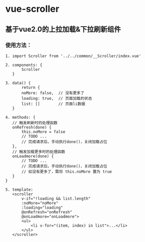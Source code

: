 # vue-scroller

## 基于vue2.0的上拉加载&下拉刷新组件

### 使用方法：  

    1. import Scroller from '../../common/__Scroller/index.vue'  

    2. components: {  
           Scroller  
       }  

    3. data() {  
           return {  
           noMore: false,  // 没有更多了  
           loading: true,  // 页面加载的状态  
           list: []        // 页面li数据  
       }  

    4. methods: {  
       // 触发刷新时的处理函数  
       onRefresh(done) {  
           this.noMore = false  
           // TODO ...  
           // 完成请求后，手动执行done()，关闭加载占位  
       },  
       // 触发加载更多时的处理函数   
       onLoadmore(done) {  
           // TODO ...  
           // 完成请求后，手动执行done()，关闭加载占位  
           // 如没有更多了，需将 this.noMore 置为 true  
       }  
    }  
    
    5. template:  
       <scroller  
           v-if="!loading && list.length"  
           :noMore="noMore"  
           :loading="loading"  
           @onRefresh="onRefresh"  
           @onLoadmore="onLoadmore">  
           <ul>  
               <li v-for="(item, index) in list">...</li>  
           </ul>  
       </scroller>  
